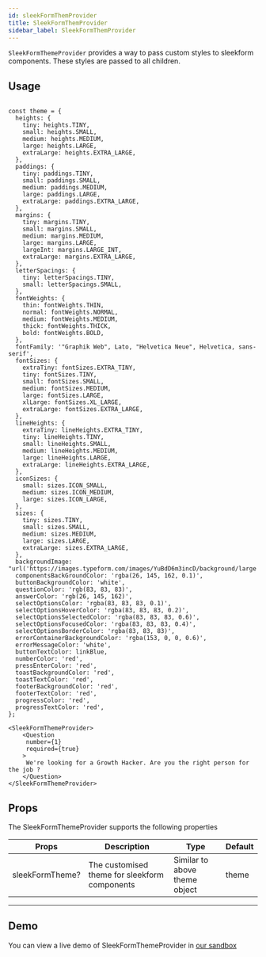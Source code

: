 ```yaml
---
id: sleekFormThemProvider
title: SleekFormThemProvider
sidebar_label: SleekFormThemProvider
---
```


`SleekFormThemeProvider` provides a way to pass custom styles to sleekform components. These styles are passed to all children.

## Usage

```

const theme = {
  heights: {
    tiny: heights.TINY,
    small: heights.SMALL,
    medium: heights.MEDIUM,
    large: heights.LARGE,
    extraLarge: heights.EXTRA_LARGE,
  },
  paddings: {
    tiny: paddings.TINY,
    small: paddings.SMALL,
    medium: paddings.MEDIUM,
    large: paddings.LARGE,
    extraLarge: paddings.EXTRA_LARGE,
  },
  margins: {
    tiny: margins.TINY,
    small: margins.SMALL,
    medium: margins.MEDIUM,
    large: margins.LARGE,
    largeInt: margins.LARGE_INT,
    extraLarge: margins.EXTRA_LARGE,
  },
  letterSpacings: {
    tiny: letterSpacings.TINY,
    small: letterSpacings.SMALL,
  },
  fontWeights: {
    thin: fontWeights.THIN,
    normal: fontWeights.NORMAL,
    medium: fontWeights.MEDIUM,
    thick: fontWeights.THICK,
    bold: fontWeights.BOLD,
  },
  fontFamily: '"Graphik Web", Lato, "Helvetica Neue", Helvetica, sans-serif',
  fontSizes: {
    extraTiny: fontSizes.EXTRA_TINY,
    tiny: fontSizes.TINY,
    small: fontSizes.SMALL,
    medium: fontSizes.MEDIUM,
    large: fontSizes.LARGE,
    xlLarge: fontSizes.XL_LARGE,
    extraLarge: fontSizes.EXTRA_LARGE,
  },
  lineHeights: {
    extraTiny: lineHeights.EXTRA_TINY,
    tiny: lineHeights.TINY,
    small: lineHeights.SMALL,
    medium: lineHeights.MEDIUM,
    large: lineHeights.LARGE,
    extraLarge: lineHeights.EXTRA_LARGE,
  },
  iconSizes: {
    small: sizes.ICON_SMALL,
    medium: sizes.ICON_MEDIUM,
    large: sizes.ICON_LARGE,
  },
  sizes: {
    tiny: sizes.TINY,
    small: sizes.SMALL,
    medium: sizes.MEDIUM,
    large: sizes.LARGE,
    extraLarge: sizes.EXTRA_LARGE,
  },
  backgroundImage: "url('https://images.typeform.com/images/YuBdD6m3incD/background/large')",
  componentsBackGroundColor: 'rgba(26, 145, 162, 0.1)',
  buttonBackgroundColor: 'white',
  questionColor: 'rgb(83, 83, 83)',
  answerColor: 'rgb(26, 145, 162)',
  selectOptionsColor: 'rgba(83, 83, 83, 0.1)',
  selectOptionsHoverColor: 'rgba(83, 83, 83, 0.2)',
  selectOptionsSelectedColor: 'rgba(83, 83, 83, 0.6)',
  selectOptionsFocusedColor: 'rgba(83, 83, 83, 0.4)',
  selectOptionsBorderColor: 'rgba(83, 83, 83)',
  errorContainerBackgroundColor: 'rgba(153, 0, 0, 0.6)',
  errorMessageColor: 'white',
  buttonTextColor: linkBlue,
  numberColor: 'red',
  pressEnterColor: 'red',
  toastBackgroundColor: 'red',
  toastTextColor: 'red',
  footerBackgroundColor: 'red',
  footerTextColor: 'red',
  progressColor: 'red',
  progressTextColor: 'red',
};

<SleekFormThemeProvider>
    <Question
     number={1}
     required={true}   
    >
     We're looking for a Growth Hacker. Are you the right person for the job ?
    </Question>
</SleekFormThemeProvider>

```

## Props
The SleekFormThemeProvider supports the following properties

Props                             | Description                                   | Type                              | Default
----------------------------------|-----------------------------------------------|-----------------------------------|-----------
sleekFormTheme?                   | The customised theme for sleekform components | Similar to above theme object     | theme 
---------------------------------------------------------------------------------------------------------------------------------

## Demo
You can view a live demo of SleekFormThemeProvider in [our sandbox](https://github.com/)


